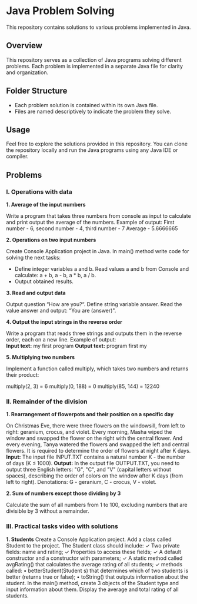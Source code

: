 # Java Problem Solving

This repository contains solutions to various problems implemented in Java.

## Overview

This repository serves as a collection of Java programs solving different problems. Each problem is implemented in a separate Java file for clarity and organization.

## Folder Structure

- Each problem solution is contained within its own Java file.
- Files are named descriptively to indicate the problem they solve.

## Usage

Feel free to explore the solutions provided in this repository. You can clone the repository locally and run the Java programs using any Java IDE or compiler.

## Problems

### I. Operations with data

**1. Average of the input numbers**

Write a program that takes three numbers from console as input to calculate and print output the average of the numbers.
Example of output:
First number - 6, second number - 4, third number - 7
Average - 5.6666665

**2. Operations on two input numbers**

Create Console Application project in Java.
In main() method write code for solving the next tasks:
- Define integer variables a and b. Read values a and b from Console and calculate: a + b, a - b, a * b, a / b.
- Output obtained results.
 
 **3. Read and output data**

Output question “How are you?“. Define string variable answer. Read the value answer and output: “You are (answer)".

**4. Output the input strings in the reverse order**  

Write a program that reads three strings and outputs them in the reverse order, each on a new line.
Example of output:  
**Input text:**
my
first
program
**Output text:**
program
first
my

**5. Multiplying two numbers**

Implement a function called multiply, which takes two numbers and returns their product:

multiply(2, 3) = 6
multiply(0, 188) = 0
multiply(85, 144) = 12240


### II. Remainder of the division

**1. Rearrangement of flowerpots and their position on a specific day**

On Christmas Eve, there were three flowers on the windowsill, from left to right: geranium, crocus, and violet.
Every morning, Masha wiped the window and swapped the flower on the right with the central flower.
And every evening, Tanya watered the flowers and swapped the left and central flowers.
It is required to determine the order of flowers at night after K days.
**Input:**
The input file INPUT.TXT contains a natural number K - the number of days (K ≤ 1000).
**Output:**
In the output file OUTPUT.TXT, you need to output three English letters: "G", "C", and "V" (capital letters without spaces),
describing the order of colors on the window after K days (from left to right). Denotations: G - geranium, C - crocus, V - violet.

**2. Sum of numbers except those dividing by 3**

Calculate the sum of all numbers from 1 to 100, excluding numbers that are divisible by 3 without a remainder.

### III. Practical tasks video with solutions

**1. Students**
 Create a Console Application project. Add a class called Student to the project. The Student class should include:
✓ Two private fields: name and rating;
✓ Properties to access these fields;
✓ A default constructor and a constructor with parameters;
✓ A static method called avgRating() that calculates the average rating of all students;
✓ methods called:
• betterStudent(Student s) that determines which of two students is better (returns true or false);
• toString() that outputs information about the student.
In the main() method, create 3 objects of the Student type and input information about them.
Display the average and total rating of all students.
